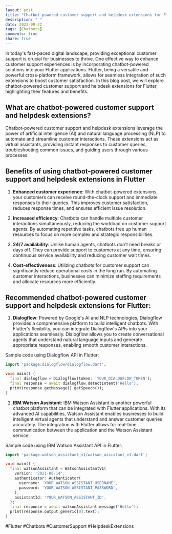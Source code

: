 ```yaml
---
layout: post
title: "Chatbot-powered customer support and helpdesk extensions for Flutter"
description: " "
date: 2023-09-22
tags: [Chatbots]
comments: true
share: true
---
```


In today's fast-paced digital landscape, providing exceptional customer support is crucial for businesses to thrive. One effective way to enhance customer support experiences is by incorporating chatbot-powered solutions into your Flutter applications. Flutter, being a versatile and powerful cross-platform framework, allows for seamless integration of such extensions to boost customer satisfaction. In this blog post, we will explore chatbot-powered customer support and helpdesk extensions for Flutter, highlighting their features and benefits.

## What are chatbot-powered customer support and helpdesk extensions?

Chatbot-powered customer support and helpdesk extensions leverage the power of artificial intelligence (AI) and natural language processing (NLP) to automate and streamline customer interactions. These extensions act as virtual assistants, providing instant responses to customer queries, troubleshooting common issues, and guiding users through various processes.

## Benefits of using chatbot-powered customer support and helpdesk extensions in Flutter

1. **Enhanced customer experience**: With chatbot-powered extensions, your customers can receive round-the-clock support and immediate responses to their queries. This improves customer satisfaction, reduces response times, and ensures efficient issue resolution.

2. **Increased efficiency**: Chatbots can handle multiple customer interactions simultaneously, reducing the workload on customer support agents. By automating repetitive tasks, chatbots free up human resources to focus on more complex and strategic responsibilities.

3. **24/7 availability**: Unlike human agents, chatbots don't need breaks or days off. They can provide support to customers at any time, ensuring continuous service availability and reducing customer wait times.

4. **Cost-effectiveness**: Utilizing chatbots for customer support can significantly reduce operational costs in the long run. By automating customer interactions, businesses can minimize staffing requirements and allocate resources more efficiently.

## Recommended chatbot-powered customer support and helpdesk extensions for Flutter:

1. **Dialogflow**: Powered by Google's AI and NLP technologies, Dialogflow provides a comprehensive platform to build intelligent chatbots. With Flutter's flexibility, you can integrate Dialogflow's APIs into your applications seamlessly. Dialogflow allows you to create conversational agents that understand natural language inputs and generate appropriate responses, enabling smooth customer interactions.

Sample code using Dialogflow API in Flutter:

```dart
import 'package:dialogflow/dialogflow.dart';

void main() {
  final dialogflow = Dialogflow(token: 'YOUR_DIALOGFLOW_TOKEN');
  final response = await dialogflow.detectIntent('Hello');
  print(response.getMessage().getSpeech());
}
```

2. **IBM Watson Assistant**: IBM Watson Assistant is another powerful chatbot platform that can be integrated with Flutter applications. With its advanced AI capabilities, Watson Assistant enables businesses to build intelligent virtual agents that understand and answer customer queries accurately. The integration with Flutter allows for real-time communication between the application and the Watson Assistant service.

Sample code using IBM Watson Assistant API in Flutter:

```dart
import 'package:watson_assistant_v1/watson_assistant_v1.dart';

void main() {
  final watsonAssistant = WatsonAssistantV1(
    version: '2021-06-14',
    authenticator: Authenticator(
      username: 'YOUR_WATSON_ASSISTANT_USERNAME',
      password: 'YOUR_WATSON_ASSISTANT_PASSWORD',
    ),
    assistantId: 'YOUR_WATSON_ASSISTANT_ID',
  );
  final response = await watsonAssistant.message('Hello');
  print(response.output.generic[0].text);
}
```

#Flutter #Chatbots #CustomerSupport #HelpdeskExtensions